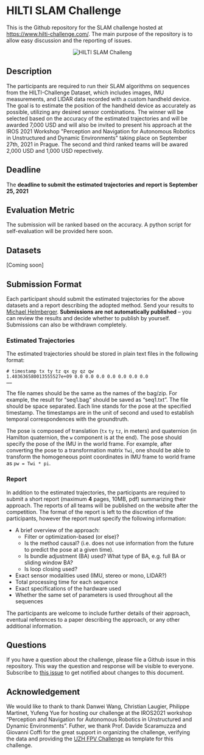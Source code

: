 # HILTI SLAM Challenge

This is the Github repository for the SLAM challenge hosted at https://www.hilti-challenge.com/. The main purpose of the repository is to allow easy discussion and the reporting of issues.

<p align="center">
  <img src="https://github.com/hemi86/hiltislamchallenge/blob/8f5f9a71e0bfd1fb44f1b6a0eb169fff44c23383/images/HILTI_SLAM_CHALLENGE_VISUAL.jpg?raw=true" alt="HILTI SLAM Challeng"/>
</p>

## Description
The participants are required to run their SLAM algorithms on sequences from the HILTI-Challenge Dataset, which includes images, IMU measurements, and LIDAR data recorded with a custom handheld device. The goal is to estimate the position of the handheld device as accurately as possible, utilizing any desired sensor combinations. The winner will be selected based on the accuracy of the estimated trajectories and will be awarded 7,000 USD and will also be invited to present his approach at the IROS 2021 Workshop "Perception and Navigation for Autonomous Robotics in Unstructured and Dynamic Environments" taking place on September 27th, 2021 in Prague. The second and third ranked teams will be awared  2,000 USD and 1,000 USD repectively.

## Deadline

The **deadline to submit the estimated trajectories and report is September 25, 2021**

## Evaluation Metric
The submission will be ranked based on the accuracy. A python script for self-evaluation will be provided here soon.

## Datasets

[Coming soon]

## Submission Format
Each participant should submit the estimated trajectories for the above datasets and a report describing the adopted method. Send your results to [Michael Helmberger](mailto:michael.helmberger@hilti.com?subject=[HILTI%20SLAM%20Challenge]%20Submission%20Team). **Submissions are not automatically published** – you can review the results and decide whether to publish by yourself. Submissions can also be withdrawn completely.

### Estimated Trajectories
The estimated trajectories should be stored in plain text files in the following format:

    # timestamp tx ty tz qx qy qz qw
    1.403636580013555527e+09 0.0 0.0 0.0 0.0 0.0 0.0 0.0
    …… 

The file names should be the same as the names of the bag/zip. For example, the result for “seq1.bag” should be saved as “seq1.txt”. The file should be space separated. Each line stands for the pose at the specified timestamp. The timestamps are in the unit of second and used to establish temporal correspondences with the groundtruth. 

The pose is composed of translation (`tx` `ty` `tz`, in meters) and quaternion (in Hamilton quaternion, the `w` component is at the end). The pose should specify the pose of the IMU in the world frame. For example, after converting the pose to a transformation matrix `Twi`, one should be able to transform the homogeneous point coordinates in IMU frame to world frame as `pw = Twi * pi`.

### Report
In addition to the estimated trajectories, the participants are required to submit a short report (maximum **4** pages, 10MB, pdf) summarizing their approach.
The reports of all teams will be published on the website after the competition.
The format of the report is left to the discretion of the participants, however the report must specify the following information:
* A brief overview of the approach:
  * Filter or optimization-based (or else)?
  * Is the method causal? (i.e. does not use information from the future to predict the pose at a given time).
  * Is bundle adjustment (BA) used? What type of BA, e.g. full BA or sliding window BA?
  * Is loop closing used?
* Exact sensor modalities used (IMU, stereo or mono, LIDAR?)
* Total processing time for each sequence
* Exact specifications of the hardware used
* Whether the same set of parameters is used throughout all the sequences

The participants are welcome to include further details of their approach, eventual references to a paper describing the approach, or any other additional information.

## Questions

If you have a question about the challenge, please file a Github issue in this repository. This way the question and response will be visible to everyone.
Subscribe to [this issue](https://github.com/hemi86/hiltislamchallenge/issues/1) to get notified about changes to this document.

## Acknowledgement

We would like to thank to thank Danwei Wang, Christian Laugier, Philippe Martinet, Yufeng Yue for hosting our challenge at the IROS2021 workshop “Perception and Navigation for Autonomous Robotics in Unstructured and Dynamic Environments”. Futher, we thank Prof. Davide Scaramuzza and Giovanni Coffi for the great support in organizing the challenge, verifying the data and providing the [UZH FPV Challenge](https://fpv.ifi.uzh.ch/) as template for this challenge.



